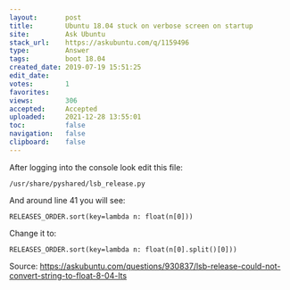 ```yaml
---
layout:       post
title:        Ubuntu 18.04 stuck on verbose screen on startup
site:         Ask Ubuntu
stack_url:    https://askubuntu.com/q/1159496
type:         Answer
tags:         boot 18.04
created_date: 2019-07-19 15:51:25
edit_date:    
votes:        1
favorites:    
views:        306
accepted:     Accepted
uploaded:     2021-12-28 13:55:01
toc:          false
navigation:   false
clipboard:    false
---
```


<!-- Language-all: lang-python -->

After logging into the console look edit this file:

``` 
/usr/share/pyshared/lsb_release.py

```

And around line 41 you will see:

``` 
RELEASES_ORDER.sort(key=lambda n: float(n[0]))

```

Change it to:

``` 
RELEASES_ORDER.sort(key=lambda n: float(n[0].split()[0]))

```

Source: https://askubuntu.com/questions/930837/lsb-release-could-not-convert-string-to-float-8-04-lts
